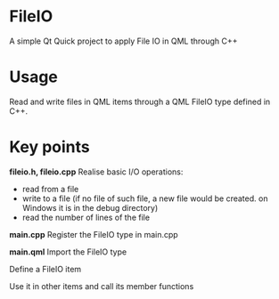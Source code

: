 # FileIO
A simple Qt Quick project to apply File IO in QML through C++

# Usage
Read and write files in QML items through a QML FileIO type defined in C++.
# Key points
**fileio.h, fileio.cpp**
Realise basic I/O operations:
 - read from a file
 - write to a file (if no file of such file, a new file would be created. on Windows it is in the debug directory)
 - read the number of lines of the file
 
 **main.cpp**
Register the FileIO type in main.cpp

**main.qml**
Import the FileIO type

Define a FileIO item

Use it in other items and call its member functions




